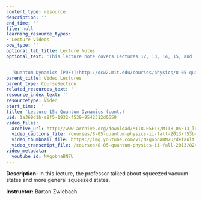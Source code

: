 ```yaml
---
content_type: resource
description: ''
end_time: ''
file: null
learning_resource_types:
- Lecture Videos
ocw_type: ''
optional_tab_title: Lecture Notes
optional_text: 'This lecture note covers Lectures 12, 13, 14, 15, and 16.


  [Quantum Dynamics (PDF)](http://ocw2.mit.edu/courses/physics/8-05-quantum-physics-ii-fall-2013/lecture-notes/MIT8_05F13_Chap_06.pdf)'
parent_title: Video Lectures
parent_type: CourseSection
related_resources_text: ''
resource_index_text: ''
resourcetype: Video
start_time: ''
title: 'Lecture 15: Quantum Dynamics (cont.)'
uid: 1a369d1b-a8f5-1932-f539-9542312d0659
video_files:
  archive_url: http://www.archive.org/download/MIT8.05F13/MIT8_05F13_lec15_300k.mp4
  video_captions_file: /courses/8-05-quantum-physics-ii-fall-2013/f53b4d26cf605abb8882e089db620934_NXgobnaBN7U.vtt
  video_thumbnail_file: https://img.youtube.com/vi/NXgobnaBN7U/default.jpg
  video_transcript_file: /courses/8-05-quantum-physics-ii-fall-2013/824cd0a4286a97edf2ae67cad87341c6_NXgobnaBN7U.pdf
video_metadata:
  youtube_id: NXgobnaBN7U
---
```


**Description:** In this lecture, the professor talked about squeezed vacuum states and more general squeezed states.

**Instructor:** Barton Zwiebach



